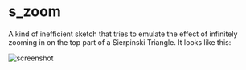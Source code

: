 # s\_zoom
A kind of inefficient sketch that tries to emulate the effect of infinitely zooming in on the top part of a Sierpinski Triangle. It looks like this:

![screenshot](https://github.com/goedel-gang/s_zoom/blob/master/screenshot.png)
